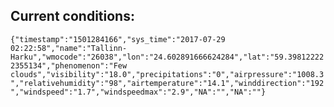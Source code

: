 ## Current conditions: 
 ``` {"timestamp":"1501284166","sys_time":"2017-07-29 02:22:58","name":"Tallinn-Harku","wmocode":"26038","lon":"24.602891666624284","lat":"59.398122222355134","phenomenon":"Few clouds","visibility":"18.0","precipitations":"0","airpressure":"1008.3","relativehumidity":"98","airtemperature":"14.1","winddirection":"192","windspeed":"1.7","windspeedmax":"2.9","NA":"","NA":""} ```
